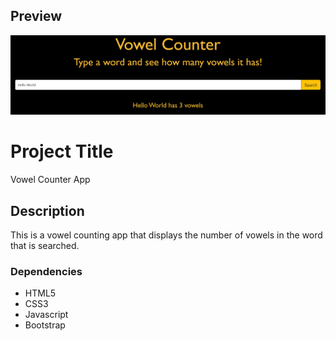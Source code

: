 ## Preview

<img src="vowel sc.png">

# Project Title

Vowel Counter App

## Description

This is a vowel counting app that displays the number of vowels in the word that is searched.

### Dependencies

- HTML5
- CSS3
- Javascript
- Bootstrap
